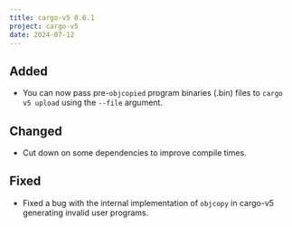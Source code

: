 ```yaml
---
title: cargo-v5 0.6.1
project: cargo-v5
date: 2024-07-12
---
```


## Added

- You can now pass pre-`objcopied` program binaries (.bin) files to `cargo v5 upload` using the `--file` argument.

## Changed

- Cut down on some dependencies to improve compile times.

## Fixed

- Fixed a bug with the internal implementation of `objcopy` in cargo-v5 generating invalid user programs.
